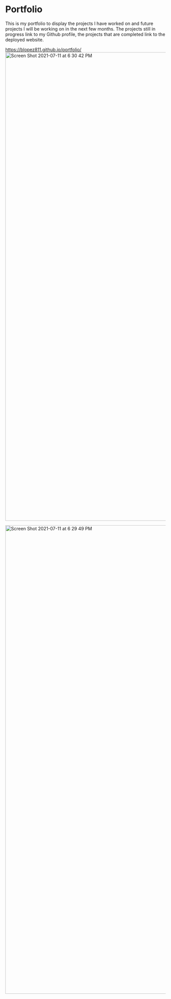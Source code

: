 
# Portfolio
This is my portfolio to display the projects I have worked on and future projects I will be working on in the next few months. The projects still in progress link to my Github profile, the projects that are completed link to the deployed website. 

https://blopez811.github.io/portfolio/
<img width="1473" alt="Screen Shot 2021-07-11 at 6 30 42 PM" src="https://user-images.githubusercontent.com/84877211/125213025-82002d00-e276-11eb-9d1f-b0779ff879a0.png">

<img width="1473" alt="Screen Shot 2021-07-11 at 6 29 49 PM" src="https://user-images.githubusercontent.com/84877211/125212942-2fbf0c00-e276-11eb-98db-676e64ac8216.png">
